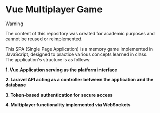 # Vue Multiplayer Game
>[!WARNING]
>The content of this repository was created for academic purposes and cannot be reused or reimplemented.

This SPA (Single Page Application) is a memory game implemented in JavaScript, designed to practice various concepts learned in class.
<br>
The application's structure is as follows:

**1. Vue Application serving as the platform interface**

**2. Laravel API acting as a controller between the application and the database**

**3. Token-based authentication for secure access**

**4. Multiplayer functionality implemented via WebSockets**

